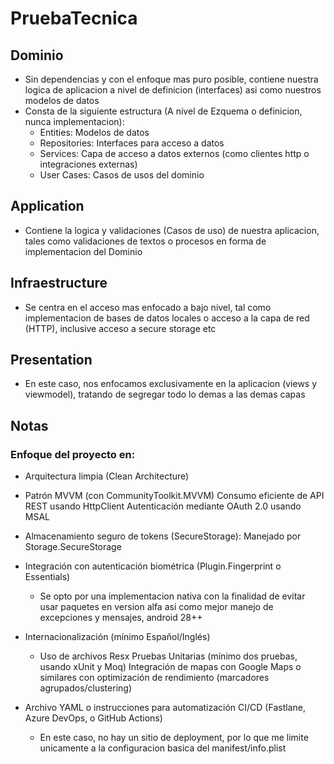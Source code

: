 # PruebaTecnica

## Dominio
- Sin dependencias y con el enfoque mas puro posible, contiene nuestra logica de aplicacion a nivel de definicion (interfaces) asi como nuestros modelos de datos 
- Consta de la siguiente estructura (A nivel de Ezquema o definicion, nunca implementacion):
  - Entities: Modelos de datos
  - Repositories: Interfaces para acceso a datos
  - Services: Capa de acceso a datos externos (como clientes http o integraciones externas)
  - User Cases: Casos de usos del dominio

## Application
- Contiene la logica y validaciones (Casos de uso) de nuestra aplicacion, tales como validaciones de textos o procesos en forma de implementacion del Dominio

## Infraestructure
- Se centra en el acceso mas enfocado a bajo nivel, tal como implementacion de bases de datos locales o acceso a la capa de red (HTTP), inclusive acceso a secure storage etc

## Presentation
- En este caso, nos enfocamos exclusivamente en la aplicacion (views y viewmodel), tratando de segregar todo lo demas a las demas capas

## Notas

### Enfoque del proyecto en:

- Arquitectura limpia (Clean Architecture)
- Patrón MVVM (con CommunityToolkit.MVVM) 
Consumo eficiente de API REST usando HttpClient
Autenticación mediante OAuth 2.0 usando MSAL
- Almacenamiento seguro de tokens (SecureStorage): Manejado por Storage.SecureStorage
- Integración con autenticación biométrica (Plugin.Fingerprint o Essentials)
  - Se opto por una implementacion nativa con la finalidad de evitar usar paquetes en version alfa asi como mejor manejo de excepciones y mensajes, android 28++

- Internacionalización (mínimo Español/Inglés)
  - Uso de archivos Resx
Pruebas Unitarias (mínimo dos pruebas, usando xUnit y Moq)
Integración de mapas con Google Maps o similares con optimización de rendimiento (marcadores agrupados/clustering)
- Archivo YAML o instrucciones para automatización CI/CD (Fastlane, Azure DevOps, o GitHub Actions)
  - En este caso, no hay un sitio de deployment, por lo que me limite unicamente a la configuracion basica del manifest/info.plist